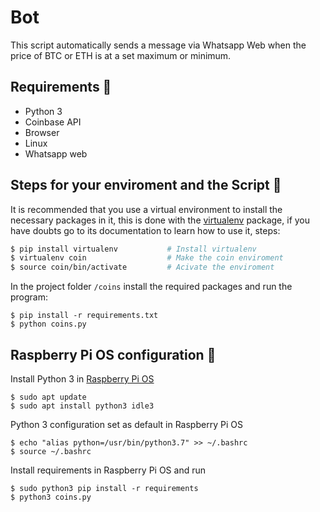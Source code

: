 # Bot
This script automatically sends a message via Whatsapp Web when the price of BTC or ETH is at a set maximum or minimum. 

## Requirements 📝
- Python 3
- Coinbase API
- Browser
- Linux
- Whatsapp web


## Steps for your enviroment and the Script 👾
It is recommended that you use a virtual environment to install the necessary packages in it, this is done with the [virtualenv](https://pypi.org/project/virtualenv/) package, if you have doubts go to its documentation to learn how to use it, steps:
```bash
$ pip install virtualenv           # Install virtualenv
$ virtualenv coin                  # Make the coin enviroment
$ source coin/bin/activate         # Acivate the enviroment
```

In the project folder ```/coins``` install the required packages and run the program:
```
$ pip install -r requirements.txt
$ python coins.py
```

## Raspberry Pi OS configuration 🐧
Install Python 3 in [Raspberry Pi OS](https://www.raspberrypi.org/software/)
```
$ sudo apt update
$ sudo apt install python3 idle3
```
Python 3 configuration set as default in Raspberry Pi OS
```
$ echo "alias python=/usr/bin/python3.7" >> ~/.bashrc
$ source ~/.bashrc
```
Install requirements in Raspberry Pi OS and run
```
$ sudo python3 pip install -r requirements
$ python3 coins.py
```
